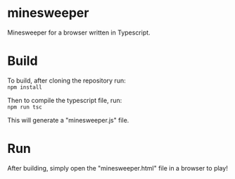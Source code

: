 # minesweeper
Minesweeper for a browser written in Typescript.

# Build

To build, after cloning the repository run:  
`npm install`

Then to compile the typescript file, run:  
`npm run tsc`

This will generate a "minesweeper.js" file.

# Run

After building, simply open the "minesweeper.html" file in a browser to play!

